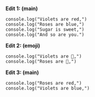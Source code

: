 **Edit 1: (main)**
```
console.log("Violets are red,")
console.log("Roses are blue,")
console.log("Sugar is sweet,")
console.log("And so are you.")
```

**Edit 2: (emoji)**
```
console.log("Violets are 🔴,")
console.log("Roses are 🔵,")
```


**Edit 3: (main)**
```
console.log("Roses are red,")
console.log("Violets are blue,")
```

